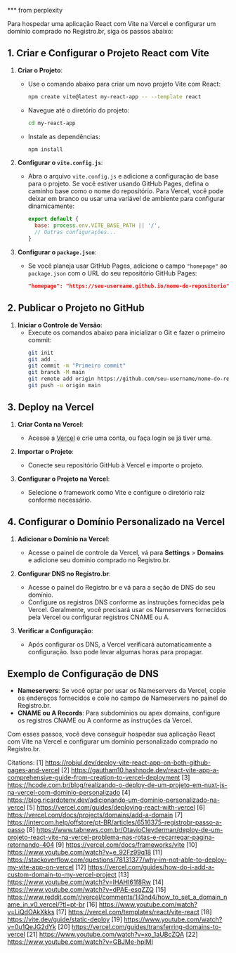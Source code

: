 *** from perplexity


Para hospedar uma aplicação React com Vite na Vercel e configurar um domínio comprado no Registro.br, siga os passos abaixo:

## 1. Criar e Configurar o Projeto React com Vite

1. **Criar o Projeto**:
   - Use o comando abaixo para criar um novo projeto Vite com React:
     ```bash
     npm create vite@latest my-react-app -- --template react
     ```
   - Navegue até o diretório do projeto:
     ```bash
     cd my-react-app
     ```
   - Instale as dependências:
     ```bash
     npm install
     ```

2. **Configurar o `vite.config.js`**:
   - Abra o arquivo `vite.config.js` e adicione a configuração de base para o projeto. Se você estiver usando GitHub Pages, defina o caminho base como o nome do repositório. Para Vercel, você pode deixar em branco ou usar uma variável de ambiente para configurar dinamicamente:
     ```javascript
     export default {
       base: process.env.VITE_BASE_PATH || '/',
       // Outras configurações...
     }
     ```

3. **Configurar o `package.json`**:
   - Se você planeja usar GitHub Pages, adicione o campo `"homepage"` ao `package.json` com o URL do seu repositório GitHub Pages:
     ```json
     "homepage": "https://seu-username.github.io/nome-do-repositorio",
     ```

## 2. Publicar o Projeto no GitHub

1. **Iniciar o Controle de Versão**:
   - Execute os comandos abaixo para inicializar o Git e fazer o primeiro commit:
     ```bash
     git init
     git add .
     git commit -m "Primeiro commit"
     git branch -M main
     git remote add origin https://github.com/seu-username/nome-do-repositorio.git
     git push -u origin main
     ```

## 3. Deploy na Vercel

1. **Criar Conta na Vercel**:
   - Acesse a [Vercel](https://vercel.com/) e crie uma conta, ou faça login se já tiver uma.

2. **Importar o Projeto**:
   - Conecte seu repositório GitHub à Vercel e importe o projeto.

3. **Configurar o Projeto na Vercel**:
   - Selecione o framework como Vite e configure o diretório raiz conforme necessário.

## 4. Configurar o Domínio Personalizado na Vercel

1. **Adicionar o Domínio na Vercel**:
   - Acesse o painel de controle da Vercel, vá para **Settings** > **Domains** e adicione seu domínio comprado no Registro.br.

2. **Configurar DNS no Registro.br**:
   - Acesse o painel do Registro.br e vá para a seção de DNS do seu domínio.
   - Configure os registros DNS conforme as instruções fornecidas pela Vercel. Geralmente, você precisará usar os Nameservers fornecidos pela Vercel ou configurar registros CNAME ou A.

3. **Verificar a Configuração**:
   - Após configurar os DNS, a Vercel verificará automaticamente a configuração. Isso pode levar algumas horas para propagar.

## Exemplo de Configuração de DNS

- **Nameservers**: Se você optar por usar os Nameservers da Vercel, copie os endereços fornecidos e cole no campo de Nameservers no painel do Registro.br.
- **CNAME ou A Records**: Para subdomínios ou apex domains, configure os registros CNAME ou A conforme as instruções da Vercel.

Com esses passos, você deve conseguir hospedar sua aplicação React com Vite na Vercel e configurar um domínio personalizado comprado no Registro.br.

Citations:
[1] https://robiul.dev/deploy-vite-react-app-on-both-github-pages-and-vercel
[2] https://gautham10.hashnode.dev/react-vite-app-a-comprehensive-guide-from-creation-to-vercel-deployment
[3] https://hcode.com.br/blog/realizando-o-deploy-de-um-projeto-em-nuxt-js-na-vercel-com-dominio-personalizado
[4] https://blog.ricardotenv.dev/adicionando-um-dominio-personalizado-na-vercel
[5] https://vercel.com/guides/deploying-react-with-vercel
[6] https://vercel.com/docs/projects/domains/add-a-domain
[7] https://intercom.help/offstore/pt-BR/articles/6516375-registrobr-passo-a-passo
[8] https://www.tabnews.com.br/OtavioCleyderman/deploy-de-um-projeto-react-vite-na-vercel-problema-nas-rotas-e-recarregar-pagina-retornando-404
[9] https://vercel.com/docs/frameworks/vite
[10] https://www.youtube.com/watch?v=e_92Fz99q18
[11] https://stackoverflow.com/questions/78131377/why-im-not-able-to-deploy-my-vite-app-on-vercel
[12] https://vercel.com/guides/how-do-i-add-a-custom-domain-to-my-vercel-project
[13] https://www.youtube.com/watch?v=IHAHI61f8Rw
[14] https://www.youtube.com/watch?v=dPAE-esqZZQ
[15] https://www.reddit.com/r/vercel/comments/1il3nd4/how_to_set_a_domain_name_in_v0_vercel/?tl=pt-br
[16] https://www.youtube.com/watch?v=LiQdOAkXkks
[17] https://vercel.com/templates/react/vite-react
[18] https://vite.dev/guide/static-deploy
[19] https://www.youtube.com/watch?v=0u1QeJG2dYk
[20] https://vercel.com/guides/transferring-domains-to-vercel
[21] https://www.youtube.com/watch?v=xo_1aUBcZQA
[22] https://www.youtube.com/watch?v=GBJMe-hplMI